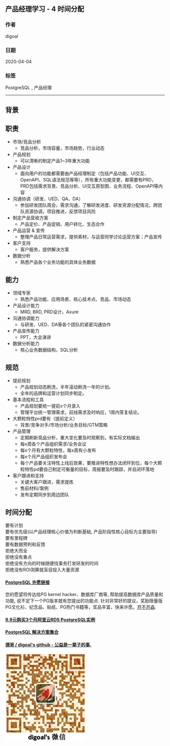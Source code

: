 ## 产品经理学习 - 4 时间分配   
                
### 作者                
digoal                
                
### 日期                
2020-04-04                
                
### 标签                
PostgreSQL , 产品经理          
                
----                
                
## 背景     
## 职责     
- 市场/竞品分析  
    - 竞品分析，市场容量，市场趋势，行业动态  
- 产品规划  
    - 可以清晰的制定产品1~3年重大功能  
- 产品设计  
    - 面向用户的功能都需要由产品经理制定（包括产品功能、UI交互、OpenAPI、SQL语法规范等等），所有重大功能变更，都需要有PRD，PRD包括需求背景、竞品分析、UI交互原型图、业务流程、OpenAPI等内容  
- 沟通协调（研发、UED、QA、DA）  
    - 参加研发团队周会，需求沟通，了解研发进度、研发资源分配情况，跨团队资源协调，项目推进，反馈项目风险  
- 制定产品营收方案  
    - 产品定价、产品促销、用户转化、生态合作  
- 产品运营 & 宣传  
    - 整理产品日常运营需求，提供素材，与运营同学讨论运营方案；产品宣传  
- 客户支持  
    - 客户服务，提供解决方案  
- 数据分析  
    - 熟悉产品各个业务功能的具体业务数据  
  
## 能力  
- 领域专家  
    - 熟悉产品功能、应用场景、核心技术点、竞品、市场动态  
- 产品设计能力  
    - MRD, BRD, PRD设计，Axure  
- 沟通协调能力  
    - 与研发、UED、DA等各个团队的紧密沟通协作  
- 产品宣传能力  
    - PPT，大会演讲  
- 数据分析能力  
    - 核心业务数据结构，SQL分析   
  
## 规范  
- 提前规划  
    - 产品规划动态刷洗，半年滚动刷洗一年的计划。  
    - 全年的品牌和运营计划同步制定。  
- 基本流程和工具  
    - 产品规划要统一提前x个月录入  
    - 管理平台统一管理需求，前线需求及时响应，1周内答复结论。  
- 大颗粒特性prd要有（提前定义）  
    - 背景/竞争对手/市场分析/业务目标/GTM策略  
- 产品管理  
    - 定期刷新竞品分析，重大变化要及时观察到，有实际文档输出  
    - 每x周各个产品组织需求/业务会议  
    - 每x个月有大颗粒特性，每x周有小发布  
    - 每x个月产品组织发布会  
    - 每个产品要关注特性上线后效果，要推进特性想办法闭环到位，每个大颗粒特性pd要自己制定可衡量的目标，周报要及时跟踪，并且闭环落地  
- 客户跟进和支持  
    - 关键大客户跟进，需求提炼  
    - 售前材料/案例  
    - 发布定期同步到周边团队  
  
## 时间分配  
要有计划  
要有优先级(以产品经理核心价值为判断基础, 产品阶段性核心目标为主要指导)  
要有里程碑  
要有数据预判和反馈  
拒绝大而全  
拒绝没有重点  
拒绝没有方向的时候随便找事务打发研发的时间  
拒绝没有ROI测算就盲目投入大量资源  
  
      
  
  
  
  
  
  
  
  
  
  
  
  
  
  
  
  
  
  
  
  
  
  
  
  
  
  
  
  
  
  
  
  
  
  
  
  
  
  
  
  
  
  
  
  
  
  
  
  
  
  
  
  
  
#### [PostgreSQL 许愿链接](https://github.com/digoal/blog/issues/76 "269ac3d1c492e938c0191101c7238216")
您的愿望将传达给PG kernel hacker、数据库厂商等, 帮助提高数据库产品质量和功能, 说不定下一个PG版本就有您提出的功能点. 针对非常好的提议，奖励限量版PG文化衫、纪念品、贴纸、PG热门书籍等，奖品丰富，快来许愿。[开不开森](https://github.com/digoal/blog/issues/76 "269ac3d1c492e938c0191101c7238216").  
  
  
#### [9.9元购买3个月阿里云RDS PostgreSQL实例](https://www.aliyun.com/database/postgresqlactivity "57258f76c37864c6e6d23383d05714ea")
  
  
#### [PostgreSQL 解决方案集合](https://yq.aliyun.com/topic/118 "40cff096e9ed7122c512b35d8561d9c8")
  
  
#### [德哥 / digoal's github - 公益是一辈子的事.](https://github.com/digoal/blog/blob/master/README.md "22709685feb7cab07d30f30387f0a9ae")
  
  
![digoal's wechat](../pic/digoal_weixin.jpg "f7ad92eeba24523fd47a6e1a0e691b59")
  
